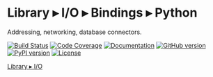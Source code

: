 Library ▸ I/O ▸ Bindings ▸ Python
=================================

Addressing, networking, database connectors.

[![Build Status](https://travis-ci.com/open-space-collective/library-io.svg?branch=master)](https://travis-ci.com/open-space-collective/library-io)
[![Code Coverage](https://codecov.io/gh/open-space-collective/library-io/branch/master/graph/badge.svg)](https://codecov.io/gh/open-space-collective/library-io)
[![Documentation](https://img.shields.io/readthedocs/pip/stable.svg)](https://open-space-collective.github.io/library-io)
[![GitHub version](https://badge.fury.io/gh/open-space-collective%2Flibrary-io.svg)](https://badge.fury.io/gh/open-space-collective%2Flibrary-io)
[![PyPI version](https://badge.fury.io/py/LibraryIOPy.svg)](https://badge.fury.io/py/LibraryIOPy)
[![License](https://img.shields.io/badge/License-Apache%202.0-blue.svg)](https://opensource.org/licenses/Apache-2.0)

[Library ▸ I/O](https://github.com/open-space-collective/library-io)